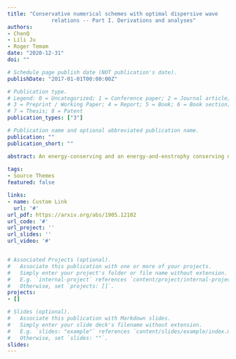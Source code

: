 ```yaml
---
title: "Conservative numerical schemes with optimal dispersive wave
              relations -- Part I. Derivations and analyses"
authors:
- ChenQ
- Lili Ju
- Roger Temam
date: "2020-12-31"
doi: ""

# Schedule page publish date (NOT publication's date).
publishDate: "2017-01-01T00:00:00Z"

# Publication type.
# Legend: 0 = Uncategorized; 1 = Conference paper; 2 = Journal article;
# 3 = Preprint / Working Paper; 4 = Report; 5 = Book; 6 = Book section;
# 7 = Thesis; 8 = Patent
publication_types: ["3"]

# Publication name and optional abbreviated publication name.
publication: ""
publication_short: ""

abstract: An energy-conserving and an energy-and-enstrophy conserving numerical schemes are derived, by approximating the Hamiltonian formulation, based on the Poisson brackets and the vorticity-divergence variables, of the inviscid shallow water flows. The conservation of the energy and/or enstrophy stems from skew-symmetry of the Poisson brackets, which is retained in the discrete approximations. These schemes operate on unstructured orthogonal dual meshes, over bounded or unbounded domains, and they are also shown to possess the same optimal dispersive wave relations as those of the Z-grid scheme.
	      
tags:
- Source Themes
featured: false

links:
- name: Custom Link
  url: '#'
url_pdf: https://arxiv.org/abs/1905.12102
url_code: '#'
url_project: ''
url_slides: ''
url_video: '#'


# Associated Projects (optional).
#   Associate this publication with one or more of your projects.
#   Simply enter your project's folder or file name without extension.
#   E.g. `internal-project` references `content/project/internal-project/index.md`.
#   Otherwise, set `projects: []`.
projects:
- []

# Slides (optional).
#   Associate this publication with Markdown slides.
#   Simply enter your slide deck's filename without extension.
#   E.g. `slides: "example"` references `content/slides/example/index.md`.
#   Otherwise, set `slides: ""`.
slides:
---
```


